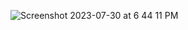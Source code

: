 
![Screenshot 2023-07-30 at 6 44 11 PM](https://github.com/CaseySweet/stayBNB/assets/120260407/5631f73c-f9e5-4416-9e57-bdcb065c1983)
